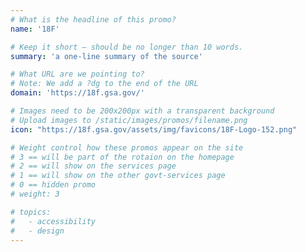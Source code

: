 ```yaml
---
# What is the headline of this promo?
name: '18F'

# Keep it short — should be no longer than 10 words.
summary: 'a one-line summary of the source'

# What URL are we pointing to?
# Note: We add a ?dg to the end of the URL
domain: 'https://18f.gsa.gov/'

# Images need to be 200x200px with a transparent background
# Upload images to /static/images/promos/filename.png
icon: "https://18f.gsa.gov/assets/img/favicons/18F-Logo-152.png"

# Weight control how these promos appear on the site
# 3 == will be part of the rotaion on the homepage
# 2 == will show on the services page
# 1 == will show on the other govt-services page
# 0 == hidden promo
# weight: 3

# topics:
#   - accessibility
#   - design
---
```

